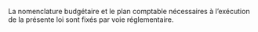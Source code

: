 La nomenclature budgétaire et le plan comptable nécessaires à l’exécution de la présente loi sont fixés par voie réglementaire.
